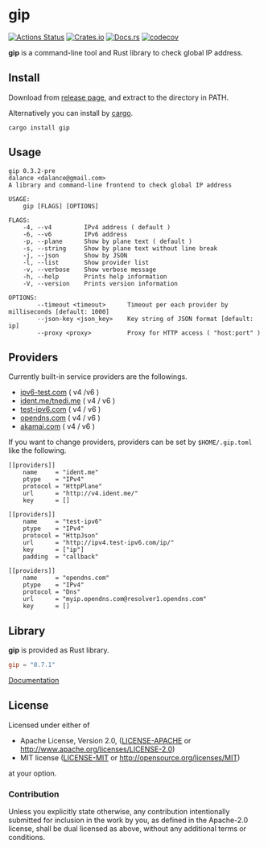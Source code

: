 # gip

[![Actions Status](https://github.com/dalance/gip/workflows/Regression/badge.svg)](https://github.com/dalance/gip/actions)
[![Crates.io](https://img.shields.io/crates/v/gip.svg)](https://crates.io/crates/gip)
[![Docs.rs](https://docs.rs/gip/badge.svg)](https://docs.rs/gip)
[![codecov](https://codecov.io/gh/dalance/gip/branch/master/graph/badge.svg)](https://codecov.io/gh/dalance/gip)

**gip** is a command-line tool and Rust library to check global IP address.

## Install
Download from [release page](https://github.com/dalance/gip/releases/latest), and extract to the directory in PATH.

Alternatively you can install by [cargo](https://crates.io).

```
cargo install gip
```

## Usage

```
gip 0.3.2-pre
dalance <dalance@gmail.com>
A library and command-line frontend to check global IP address

USAGE:
    gip [FLAGS] [OPTIONS]

FLAGS:
    -4, --v4         IPv4 address ( default )
    -6, --v6         IPv6 address
    -p, --plane      Show by plane text ( default )
    -s, --string     Show by plane text without line break
    -j, --json       Show by JSON
    -l, --list       Show provider list
    -v, --verbose    Show verbose message
    -h, --help       Prints help information
    -V, --version    Prints version information

OPTIONS:
        --timeout <timeout>      Timeout per each provider by milliseconds [default: 1000]
        --json-key <json_key>    Key string of JSON format [default: ip]
        --proxy <proxy>          Proxy for HTTP access ( "host:port" )
```

## Providers
Currently built-in service providers are the followings.

- [ipv6-test.com](http://ipv6-test.com) ( v4 /v6 )
- [ident.me/tnedi.me](http://api.ident.me) ( v4 / v6 )
- [test-ipv6.com](http://test-ipv6.com) ( v4 / v6 )
- [opendns.com](https://www.opendns.com) ( v4 / v6 )
- [akamai.com](https://developer.akamai.com) ( v4 / v6 )

If you want to change providers, providers can be set by `$HOME/.gip.toml` like the following.

```
[[providers]]
    name     = "ident.me"
    ptype    = "IPv4"
    protocol = "HttpPlane"
    url      = "http://v4.ident.me/"
    key      = []

[[providers]]
    name     = "test-ipv6"
    ptype    = "IPv4"
    protocol = "HttpJson"
    url      = "http://ipv4.test-ipv6.com/ip/"
    key      = ["ip"]
    padding  = "callback"

[[providers]]
    name     = "opendns.com"
    ptype    = "IPv4"
    protocol = "Dns"
    url      = "myip.opendns.com@resolver1.opendns.com"
    key      = []
```

## Library

**gip** is provided as Rust library.

```Cargo.toml
gip = "0.7.1"
```

[Documentation](https://docs.rs/gip)

## License

Licensed under either of

 * Apache License, Version 2.0, ([LICENSE-APACHE](LICENSE-APACHE) or http://www.apache.org/licenses/LICENSE-2.0)
 * MIT license ([LICENSE-MIT](LICENSE-MIT) or http://opensource.org/licenses/MIT)

at your option.

### Contribution

Unless you explicitly state otherwise, any contribution intentionally
submitted for inclusion in the work by you, as defined in the Apache-2.0
license, shall be dual licensed as above, without any additional terms or
conditions.
